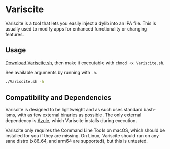 # Variscite
Variscite is a tool that lets you easily inject a dylib into an IPA file.
This is usually used to modify apps for enhanced functionality or changing features.

## Usage
[Download Variscite.sh](https://github.com/ThatStella7922/Variscite/raw/master/Variscite.sh), then make it executable with `chmod +x Variscite.sh`.

See available arguments by running with `-h`.
```sh
./Variscite.sh -h
```

## Compatibility and Dependencies
Variscite is designed to be lightweight and as such uses standard bash-isms, with as few external binaries as possible. The only external dependency is [Azule](https://github.com/Al4ise/Azule), which Variscite installs during execution.

Variscite only requires the Command Line Tools on macOS, which should be installed for you if they are missing.
On Linux, Variscite should run on any sane distro (x86_64, and arm64 are supported), but this is untested.